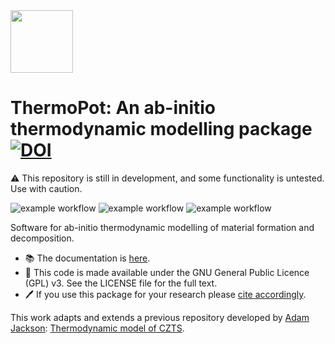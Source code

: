 
<img src="https://user-images.githubusercontent.com/2452935/181300325-502f1791-51cf-4618-b00f-b90609d6e862.png" width="100">

ThermoPot: An ab-initio thermodynamic modelling package [![DOI](https://zenodo.org/badge/490745937.svg)](https://zenodo.org/badge/latestdoi/490745937)
============================

⚠️ This repository is still in development, and some functionality is untested. Use with caution.

![example workflow](https://github.com/NU-CEM/ThermoPot/actions/workflows/build-docs.yml/badge.svg) ![example workflow](https://github.com/NU-CEM/ThermoPot/actions/workflows/run-tests.yml/badge.svg) ![example workflow](https://github.com/NU-CEM/ThermoPot/actions/workflows/lint-code.yml/badge.svg)

Software for ab-initio thermodynamic modelling of material formation and decomposition.

- 📚 The documentation is [here](https://NU-CEM.github.io/ThermoPot). 
- 🔄 This code is made available under the GNU General Public Licence (GPL) v3. See the LICENSE file for the full text.
- 🖊 If you use this package for your research please [cite accordingly](https://github.com/NU-CEM/ThermoPot/blob/main/citation.cff).

This work adapts and extends a previous repository developed by [Adam Jackson](https://orcid.org/0000-0001-5272-6530): [Thermodynamic model of CZTS](http://dx.doi.org/10.5281/zenodo.57130). 






